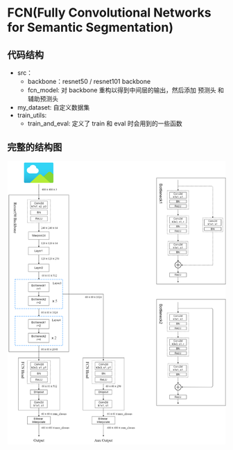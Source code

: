 # FCN(Fully Convolutional Networks for Semantic Segmentation)

## 代码结构

- src：
    - backbone：resnet50 / resnet101 backbone
    - fcn_model: 对 backbone 重构以得到中间层的输出，然后添加 预测头 和 辅助预测头
- my_dataset: 自定义数据集
- train_utils: 
    - train_and_eval: 定义了 train 和 eval 时会用到的一些函数

## 完整的结构图

![](../../img/segmentation/fcn.png)

